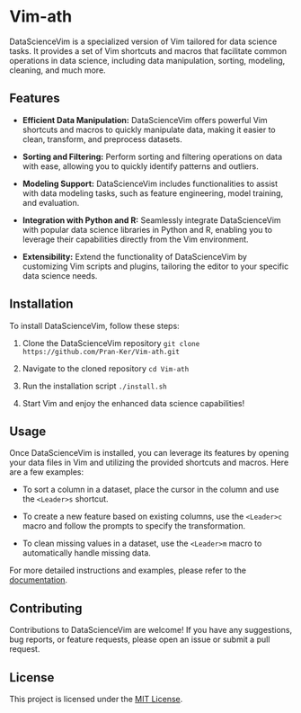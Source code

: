 # Vim-ath

DataScienceVim is a specialized version of Vim tailored for data science tasks. It provides a set of Vim shortcuts and macros that facilitate common operations in data science, including data manipulation, sorting, modeling, cleaning, and much more.

## Features

- **Efficient Data Manipulation:** DataScienceVim offers powerful Vim shortcuts and macros to quickly manipulate data, making it easier to clean, transform, and preprocess datasets.

- **Sorting and Filtering:** Perform sorting and filtering operations on data with ease, allowing you to quickly identify patterns and outliers.

- **Modeling Support:** DataScienceVim includes functionalities to assist with data modeling tasks, such as feature engineering, model training, and evaluation.

- **Integration with Python and R:** Seamlessly integrate DataScienceVim with popular data science libraries in Python and R, enabling you to leverage their capabilities directly from the Vim environment.

- **Extensibility:** Extend the functionality of DataScienceVim by customizing Vim scripts and plugins, tailoring the editor to your specific data science needs.

## Installation

To install DataScienceVim, follow these steps:

1. Clone the DataScienceVim repository
`git clone https://github.com/Pran-Ker/Vim-ath.git`

2. Navigate to the cloned repository
`cd Vim-ath`

3. Run the installation script
`./install.sh`

4. Start Vim and enjoy the enhanced data science capabilities!

## Usage

Once DataScienceVim is installed, you can leverage its features by opening your data files in Vim and utilizing the provided shortcuts and macros. Here are a few examples:

- To sort a column in a dataset, place the cursor in the column and use the `<Leader>s` shortcut.

- To create a new feature based on existing columns, use the `<Leader>c` macro and follow the prompts to specify the transformation.

- To clean missing values in a dataset, use the `<Leader>m` macro to automatically handle missing data.

For more detailed instructions and examples, please refer to the [documentation](docs/README.md).

## Contributing

Contributions to DataScienceVim are welcome! If you have any suggestions, bug reports, or feature requests, please open an issue or submit a pull request.

## License

This project is licensed under the [MIT License](LICENSE).


